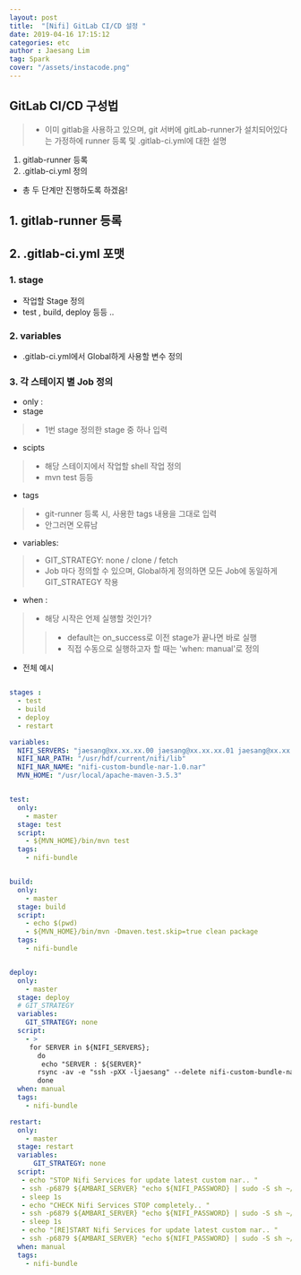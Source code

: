 ```yaml
---
layout: post
title:  "[Nifi] GitLab CI/CD 설정 "
date: 2019-04-16 17:15:12
categories: etc 
author : Jaesang Lim
tag: Spark
cover: "/assets/instacode.png"
---
```


## GitLab CI/CD 구성법
> - 이미 gitlab을 사용하고 있으며, git 서버에 gitLab-runner가 설치되어있다는 가정하에 runner 등록 및 .gitlab-ci.yml에 대한 설명

1. gitlab-runner 등록
2. .gitlab-ci.yml 정의

- 총 두 단계만 진행하도록 하겠음!

## 1. gitlab-runner 등록

## 2. .gitlab-ci.yml 포맷

### 1. stage
- 작업할 Stage 정의
- test , build, deploy 등등 .. 

### 2. variables
- .gitlab-ci.yml에서 Global하게 사용할 변수 정의

### 3. 각 스테이지 별 Job 정의
- only : 
- stage 
 > - 1번 stage 정의한 stage 중 하나 입력
- scipts 
 > - 해당 스테이지에서 작업할 shell 작업 정의
 > - mvn test 등등
- tags 
 > - git-runner 등록 시, 사용한 tags 내용을 그대로 입력 
 > - 안그러면 오류남 
- variables:
 > - GIT_STRATEGY: none / clone / fetch
 > - Job 마다 정의할 수 있으며, Global하게 정의하면 모든 Job에 동일하게 GIT_STRATEGY 작용
- when :
 > - 해당 시작은 언제 실행할 것인가?
 > > - default는 on_success로 이전 stage가 끝나면 바로 실행
 > > - 직접 수동으로 실행하고자 할 때는 'when: manual'로 정의

- 전체 예시
```yaml

stages :
  - test
  - build
  - deploy
  - restart

variables:
  NIFI_SERVERS: "jaesang@xx.xx.xx.00 jaesang@xx.xx.xx.01 jaesang@xx.xx.xx.02"
  NIFI_NAR_PATH: "/usr/hdf/current/nifi/lib"
  NIFI_NAR_NAME: "nifi-custom-bundle-nar-1.0.nar"
  MVN_HOME: "/usr/local/apache-maven-3.5.3"


test:
  only:
    - master
  stage: test
  script:
    - ${MVN_HOME}/bin/mvn test
  tags:
    - nifi-bundle


build:
  only:
    - master
  stage: build
  script:
    - echo $(pwd)
    - ${MVN_HOME}/bin/mvn -Dmaven.test.skip=true clean package
  tags:
    - nifi-bundle


deploy:
  only:
    - master
  stage: deploy
  # GIT_STRATEGY 
  variables:
    GIT_STRATEGY: none
  script:
    - >
     for SERVER in ${NIFI_SERVERS};
       do
        echo "SERVER : ${SERVER}"
       rsync -av -e "ssh -pXX -ljaesang" --delete nifi-custom-bundle-nar/target/${NIFI_NAR_NAME} ${SERVER}:${NIFI_NAR_PATH}
       done
  when: manual
  tags:
    - nifi-bundle

restart:
  only:
    - master
  stage: restart
  variables:
      GIT_STRATEGY: none
  script:
   - echo "STOP Nifi Services for update latest custom nar.. "
   - ssh -p6879 ${AMBARI_SERVER} "echo ${NIFI_PASSWORD} | sudo -S sh ~/nifi_rest_api.sh stop "
   - sleep 1s
   - echo "CHECK Nifi Services STOP completely.. "
   - ssh -p6879 ${AMBARI_SERVER} "echo ${NIFI_PASSWORD} | sudo -S sh ~/nifi_rest_api.sh status "
   - sleep 1s
   - echo "[RE]START Nifi Services for update latest custom nar.. "
   - ssh -p6879 ${AMBARI_SERVER} "echo ${NIFI_PASSWORD} | sudo -S sh ~/nifi_rest_api.sh start "
  when: manual
  tags:
    - nifi-bundle




```
